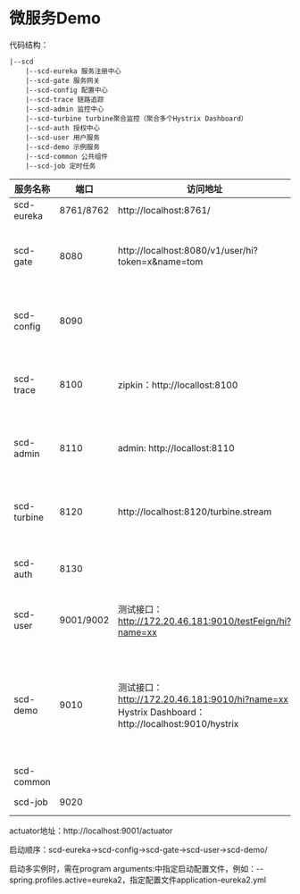 # 微服务Demo
代码结构：
```
|--scd
    |--scd-eureka 服务注册中心
    |--scd-gate 服务网关
    |--scd-config 配置中心
    |--scd-trace 链路追踪
    |--scd-admin 监控中心
    |--scd-turbine turbine聚合监控（聚合多个Hystrix Dashboard）
    |--scd-auth 授权中心
    |--scd-user 用户服务
    |--scd-demo 示例服务
    |--scd-common 公共组件
    |--scd-job 定时任务

```

| 服务名称 | 端口      |  访问地址  | 备注 |
| -------- | --------- | ---- | -------- |
| scd-eureka | 8761/8762 | http://localhost:8761/ | eureka  server |
| scd-gate | 8080 | http://localhost:8080/v1/user/hi?token=x&name=tom | zuul、zipkin、eureka  client、actuator |
| scd-config | 8090 |  | config server、eureka  client、actuator |
| scd-trace | 8100 | zipkin：http://locallost:8100 | zipkin server、eureka  client、actuator |
| scd-admin | 8110 | admin: http://locallost:8110 | admin server、eureka  client、actuator |
| scd-turbine | 8120 | http://localhost:8120/turbine.stream | turbine server、eureka  client、actuator |
| scd-auth | 8130 |  | auth server、eureka  client |
| scd-user | 9001/9002 | 测试接口：http://172.20.46.181:9010/testFeign/hi?name=xx | zipkin、eureka  client、actuator |
| scd-demo | 9010 | 测试接口：http://172.20.46.181:9010/hi?name=xx    Hystrix Dashboard：http://localhost:9010/hystrix | feign、ribbon、hystrix、eureka  client、config client、actuator、zipkin |
| scd-common | |  | eureka  client |
| scd-job     | 9020 |  | eureka  client |

 actuator地址：http://localhost:9001/actuator

启动顺序：scd-eureka->scd-config->scd-gate->scd-user->scd-demo/

启动多实例时，需在program arguments:中指定启动配置文件，例如：--spring.profiles.active=eureka2，指定配置文件application-eureka2.yml